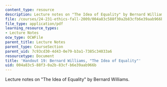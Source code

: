 ```yaml
---
content_type: resource
description: Lecture notes on "The Idea of Equality" by Bernard Williams.
file: /courses/24-231-ethics-fall-2009/004a83c588f30a2b83cfb6e39aab966b_MIT24_231F09_lec20.pdf
file_type: application/pdf
learning_resource_types:
- Lecture Notes
ocw_type: OCWFile
parent_title: Lecture Notes
parent_type: CourseSection
parent_uid: 7c93cd30-4d43-0e79-b3a1-7385c34033a6
resourcetype: Document
title: 'Handout 19: Bernard Williams, "The Idea of Equality"'
uid: 004a83c5-88f3-0a2b-83cf-b6e39aab966b
---
```

Lecture notes on "The Idea of Equality" by Bernard Williams.

